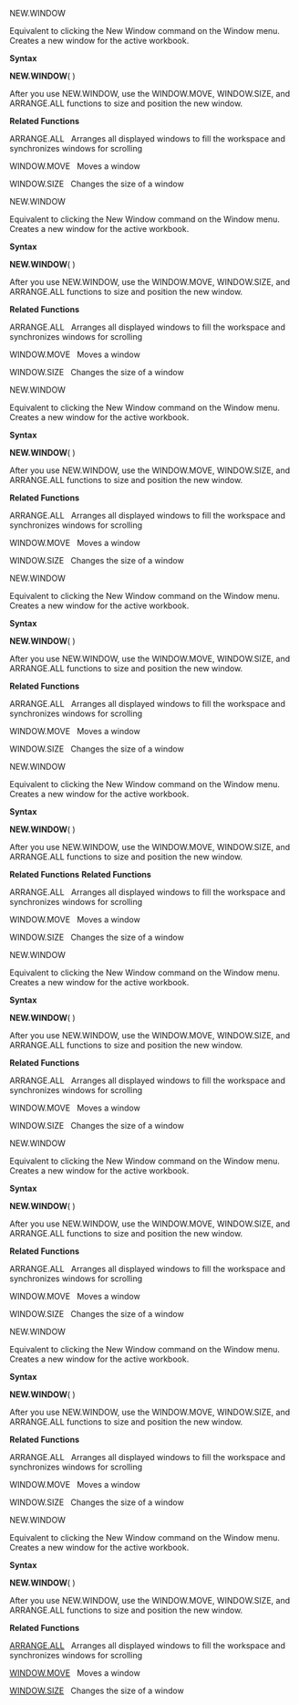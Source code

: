 NEW.WINDOW

Equivalent to clicking the New Window command on the Window menu.
Creates a new window for the active workbook.

**Syntax**

**NEW.WINDOW**( )

After you use NEW.WINDOW, use the WINDOW.MOVE, WINDOW.SIZE, and
ARRANGE.ALL functions to size and position the new window.

**Related Functions**

ARRANGE.ALL   Arranges all displayed windows to fill the workspace and
synchronizes windows for scrolling

WINDOW.MOVE   Moves a window

WINDOW.SIZE   Changes the size of a window


NEW.WINDOW

Equivalent to clicking the New Window command on the Window menu.
Creates a new window for the active workbook.

**Syntax**

**NEW.WINDOW**( )

After you use NEW.WINDOW, use the WINDOW.MOVE, WINDOW.SIZE, and
ARRANGE.ALL functions to size and position the new window.

**Related Functions**

ARRANGE.ALL   Arranges all displayed windows to fill the workspace and
synchronizes windows for scrolling

WINDOW.MOVE   Moves a window

WINDOW.SIZE   Changes the size of a window


NEW.WINDOW

Equivalent to clicking the New Window command on the Window menu.
Creates a new window for the active workbook.

**Syntax**

**NEW.WINDOW**( )

After you use NEW.WINDOW, use the WINDOW.MOVE, WINDOW.SIZE, and
ARRANGE.ALL functions to size and position the new window.

**Related Functions**

ARRANGE.ALL   Arranges all displayed windows to fill the workspace and
synchronizes windows for scrolling

WINDOW.MOVE   Moves a window

WINDOW.SIZE   Changes the size of a window


NEW.WINDOW

Equivalent to clicking the New Window command on the Window menu.
Creates a new window for the active workbook.

**Syntax**

**NEW.WINDOW**( )

After you use NEW.WINDOW, use the WINDOW.MOVE, WINDOW.SIZE, and
ARRANGE.ALL functions to size and position the new window.

**Related Functions**

ARRANGE.ALL   Arranges all displayed windows to fill the workspace and
synchronizes windows for scrolling

WINDOW.MOVE   Moves a window

WINDOW.SIZE   Changes the size of a window


NEW.WINDOW

Equivalent to clicking the New Window command on the Window menu.
Creates a new window for the active workbook.

**Syntax**

**NEW.WINDOW**( )

After you use NEW.WINDOW, use the WINDOW.MOVE, WINDOW.SIZE, and
ARRANGE.ALL functions to size and position the new window.

**Related Functions**
**Related Functions**

ARRANGE.ALL   Arranges all displayed windows to fill the workspace and
synchronizes windows for scrolling

WINDOW.MOVE   Moves a window

WINDOW.SIZE   Changes the size of a window


NEW.WINDOW

Equivalent to clicking the New Window command on the Window menu.
Creates a new window for the active workbook.

**Syntax**

**NEW.WINDOW**( )

After you use NEW.WINDOW, use the WINDOW.MOVE, WINDOW.SIZE, and
ARRANGE.ALL functions to size and position the new window.

**Related Functions**

ARRANGE.ALL   Arranges all displayed windows to fill the workspace and
synchronizes windows for scrolling

WINDOW.MOVE   Moves a window

WINDOW.SIZE   Changes the size of a window


NEW.WINDOW

Equivalent to clicking the New Window command on the Window menu.
Creates a new window for the active workbook.

**Syntax**

**NEW.WINDOW**( )

After you use NEW.WINDOW, use the WINDOW.MOVE, WINDOW.SIZE, and
ARRANGE.ALL functions to size and position the new window.

**Related Functions**

ARRANGE.ALL   Arranges all displayed windows to fill the workspace and
synchronizes windows for scrolling

WINDOW.MOVE   Moves a window

WINDOW.SIZE   Changes the size of a window


NEW.WINDOW

Equivalent to clicking the New Window command on the Window menu.
Creates a new window for the active workbook.

**Syntax**

**NEW.WINDOW**( )

After you use NEW.WINDOW, use the WINDOW.MOVE, WINDOW.SIZE, and
ARRANGE.ALL functions to size and position the new window.

**Related Functions**

ARRANGE.ALL   Arranges all displayed windows to fill the workspace and
synchronizes windows for scrolling

WINDOW.MOVE   Moves a window

WINDOW.SIZE   Changes the size of a window


NEW.WINDOW

Equivalent to clicking the New Window command on the Window menu.
Creates a new window for the active workbook.

**Syntax**

**NEW.WINDOW**( )

After you use NEW.WINDOW, use the WINDOW.MOVE, WINDOW.SIZE, and
ARRANGE.ALL functions to size and position the new window.

**Related Functions**

[ARRANGE.ALL](ARRANGE.ALL.md)   Arranges all displayed windows to fill the workspace and
synchronizes windows for scrolling

[WINDOW.MOVE](WINDOW.MOVE.md)   Moves a window

[WINDOW.SIZE](WINDOW.SIZE.md)   Changes the size of a window


